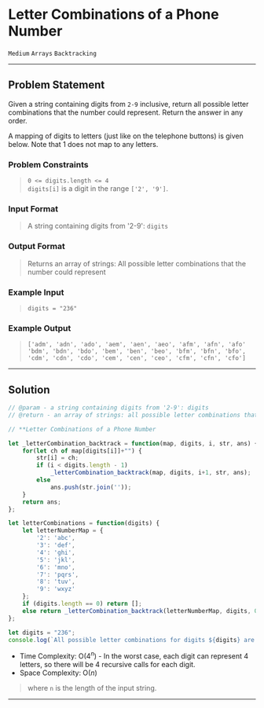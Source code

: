 # Letter Combinations of a Phone Number

`Medium`
`Arrays`
`Backtracking`

----------

## Problem Statement

Given a string containing digits from `2-9` inclusive, return all possible letter combinations that the number could represent. Return the answer in any order.

A mapping of digits to letters (just like on the telephone buttons) is given below. Note that 1 does not map to any letters.

### Problem Constraints

> `0 <= digits.length <= 4`  
`digits[i]` is a digit in the range `['2', '9']`.

### Input Format

> A string containing digits from '2-9': `digits`

### Output Format

> Returns an array of strings: All possible letter combinations that the number could represent

### Example Input

> `digits = "236"`

### Example Output

> `['adm', 'adn', 'ado', 'aem', 'aen', 'aeo', 'afm', 'afn', 'afo' 'bdm', 'bdn', 'bdo', 'bem', 'ben', 'beo', 'bfm', 'bfn', 'bfo', 'cdm', 'cdn', 'cdo', 'cem', 'cen', 'ceo', 'cfm', 'cfn', 'cfo']`

----------

## Solution

```javascript
// @param - a string containing digits from '2-9': digits
// @return - an array of strings: all possible letter combinations that the number could represent

// **Letter Combinations of a Phone Number

let _letterCombination_backtrack = function(map, digits, i, str, ans) {
    for(let ch of map[digits[i]]+"") {
        str[i] = ch;
        if (i < digits.length - 1)
            _letterCombination_backtrack(map, digits, i+1, str, ans);
        else
            ans.push(str.join(''));
    }
    return ans;
};

let letterCombinations = function(digits) {
    let letterNumberMap = {
        '2': 'abc',
        '3': 'def',
        '4': 'ghi',
        '5': 'jkl',
        '6': 'mno',
        '7': 'pqrs',
        '8': 'tuv',
        '9': 'wxyz'
    };
    if (digits.length == 0) return [];
    else return _letterCombination_backtrack(letterNumberMap, digits, 0, [], []);
};

let digits = "236";
console.log(`All possible letter combinations for digits ${digits} are >`, letterCombinations(digits));
```

- Time Complexity: O($4^n$) - In the worst case, each digit can represent 4 letters, so there will be 4 recursive calls for each digit.
- Space Complexity: O($n$)

> where `n` is the length of the input string.

----------
